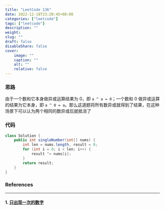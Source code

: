 ```yaml
---
title: "LeetCode 136"
date: 2022-12-18T23:20:45+08:00
categories: ["leetcode"]
tags: ["leetcode"]
description: ""
weight:
slug: ""
draft: false
disableShare: false
cover:
    image: ""
    caption: ""
    alt: ""
    relative: false
---
```


### 思路

由于一个数和它本身做异或运算结果为 0，即 `a ^ a = 0`；一个数和 0 做异或运算的结果为它本身，即 `a ^ 0 = a`。那么这道题将所有数异或就得到了结果，在这种场景下可以认为两个相同的数异或后就抵消了

### 代码

```java
class Solution {
    public int singleNumber(int[] nums) {
        int len = nums.length, result = 0;
        for (int i = 0; i < len; i++) {
            result ^= nums[i];
        }
        return result;
    }
}
```

### References

---

#### 1. [只出现一次的数字](https://leetcode.cn/problems/single-number/)
